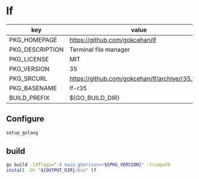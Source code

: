 # lf

| key             | value                                               |
| --------------- | --------------------------------------------------- |
| PKG_HOMEPAGE    | <https://github.com/gokcehan/lf>                    |
| PKG_DESCRIPTION | Terminal file manager                               |
| PKG_LICENSE     | MIT                                                 |
| PKG_VERSION     | 35                                                  |
| PKG_SRCURL      | <https://github.com/gokcehan/lf/archive/r35.tar.gz> |
| PKG_BASENAME    | lf-r35                                              |
| BUILD_PREFIX    | ${GO_BUILD_DIR}                                     |

## Configure

```sh
setup_golang
```

## build

```sh
go build -ldflags="-X main.gVersion=r${PKG_VERSION}" -trimpath
install -Dt "${OUTPUT_DIR}/bin" lf
```
